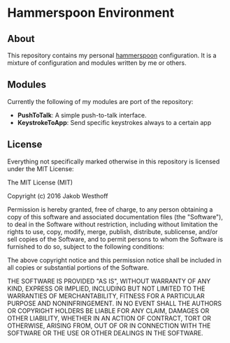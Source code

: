 # Hammerspoon Environment

## About

This repository contains my personal [hammerspoon](http://hammerspoon.org) configuration. It is a mixture of configuration and modules written by me or others.

## Modules

Currently the following of my modules are port of the repository:

- **PushToTalk**: A simple push-to-talk interface.
- **KeystrokeToApp**: Send specific keystrokes always to a certain app

## License

Everything not specifically marked otherwise in this repository is licensed
under the MIT License:

The MIT License (MIT)

Copyright (c) 2016 Jakob Westhoff

Permission is hereby granted, free of charge, to any person obtaining a copy of
this software and associated documentation files (the "Software"), to deal in
the Software without restriction, including without limitation the rights to
use, copy, modify, merge, publish, distribute, sublicense, and/or sell copies
of the Software, and to permit persons to whom the Software is furnished to do
so, subject to the following conditions:

The above copyright notice and this permission notice shall be included in all
copies or substantial portions of the Software.

THE SOFTWARE IS PROVIDED "AS IS", WITHOUT WARRANTY OF ANY KIND, EXPRESS OR
IMPLIED, INCLUDING BUT NOT LIMITED TO THE WARRANTIES OF MERCHANTABILITY,
FITNESS FOR A PARTICULAR PURPOSE AND NONINFRINGEMENT. IN NO EVENT SHALL THE
AUTHORS OR COPYRIGHT HOLDERS BE LIABLE FOR ANY CLAIM, DAMAGES OR OTHER
LIABILITY, WHETHER IN AN ACTION OF CONTRACT, TORT OR OTHERWISE, ARISING FROM,
OUT OF OR IN CONNECTION WITH THE SOFTWARE OR THE USE OR OTHER DEALINGS IN THE
SOFTWARE.
